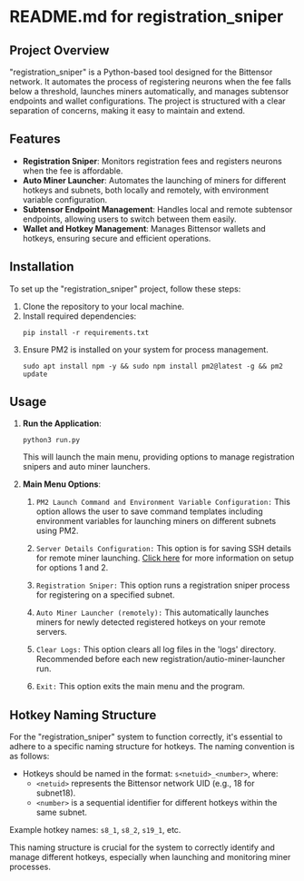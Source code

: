 
# README.md for registration_sniper

## Project Overview

"registration_sniper" is a Python-based tool designed for the Bittensor network. It automates the process of registering neurons when the fee falls below a threshold, launches miners automatically, and manages subtensor endpoints and wallet configurations. The project is structured with a clear separation of concerns, making it easy to maintain and extend.

## Features

- **Registration Sniper**: Monitors registration fees and registers neurons when the fee is affordable.
- **Auto Miner Launcher**: Automates the launching of miners for different hotkeys and subnets, both locally and remotely, with environment variable configuration.
- **Subtensor Endpoint Management**: Handles local and remote subtensor endpoints, allowing users to switch between them easily.
- **Wallet and Hotkey Management**: Manages Bittensor wallets and hotkeys, ensuring secure and efficient operations.

## Installation

To set up the "registration_sniper" project, follow these steps:

1. Clone the repository to your local machine.
2. Install required dependencies:
   ```
   pip install -r requirements.txt
   ```
3. Ensure PM2 is installed on your system for process management.
   ```
   sudo apt install npm -y && sudo npm install pm2@latest -g && pm2 update
   ```
## Usage

1. **Run the Application**:
   ```
   python3 run.py
   ```
   This will launch the main menu, providing options to manage registration snipers and auto miner launchers.

2. **Main Menu Options**:
   1. `PM2 Launch Command and Environment Variable Configuration:` This option allows the user to save command templates including environment variables for launching miners on different subnets using PM2.
   2. `Server Details Configuration:` This option is for saving SSH details for remote miner launching.
               [Click here](docs/sniper_setup_guide.md) for more information on setup for options 1 and 2.

   3. `Registration Sniper:` This option runs a registration sniper process for registering on a specified subnet.
   4. `Auto Miner Launcher (remotely):` This automatically launches miners for newly detected registered hotkeys on your remote servers.
   5. `Clear Logs:` This option clears all log files in the 'logs' directory. Recommended before each new registration/autio-miner-launcher run.
   6. `Exit:` This option exits the main menu and the program.

## Hotkey Naming Structure

For the "registration_sniper" system to function correctly, it's essential to adhere to a specific naming structure for hotkeys. The naming convention is as follows:

- Hotkeys should be named in the format: `s<netuid>_<number>`, where:
  - `<netuid>` represents the Bittensor network UID (e.g., 18 for subnet18).
  - `<number>` is a sequential identifier for different hotkeys within the same subnet.

Example hotkey names: `s8_1`, `s8_2`, `s19_1`, etc.

This naming structure is crucial for the system to correctly identify and manage different hotkeys, especially when launching and monitoring miner processes.
